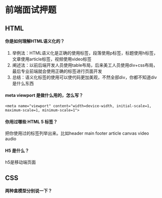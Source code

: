 # 前端面试押题

## HTML

#### 你是如何理解HTML语义化的？

1. 举例法：HTML语义化是正确的使用标签，段落使用p标签，标题使用h标签，文章使用article标签，视频使用video标签
2. 阐述法：以前后端开发人员使用table布局，后来美工人员使用div+css布局，最后专业前端就会使用正确的标签进行页面开发
3. 总结：语义化标签的使用可以使代码更加美观，不然全部div，你都不知道div是什么东西

#### meta viewport 是做什么用的，怎么写？

	<meta name="viewport" content="width=device-width, initial-scale=1, maximum-scale=1, minimum-scale=1">

#### 你用过哪些 HTML 5 标签？

把你使用过的标签列举出来。比如header main footer article canvas video audio

#### H5 是什么？

h5是移动端页面

## CSS

#### 两种盒模型分别说一下？


